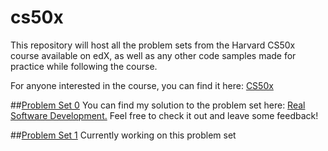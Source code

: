 # cs50x
This repository will host all the problem sets from the Harvard CS50x course available on edX, as well as any other code samples made for practice while following the course.

For anyone interested in the course, you can find it here: [CS50x](https://www.edx.org/course/introduction-computer-science-harvardx-cs50x)

##[Problem Set 0](http://cdn.cs50.net/2016/x/psets/0/pset0/pset0.html)
You can find my solution to the problem set here: [Real Software Development.](https://scratch.mit.edu/projects/137974179) Feel free to check it out and leave some feedback!

##[Problem Set 1](http://cdn.cs50.net/2016/x/psets/1/hacker1/hacker1.html)
Currently working on this problem set